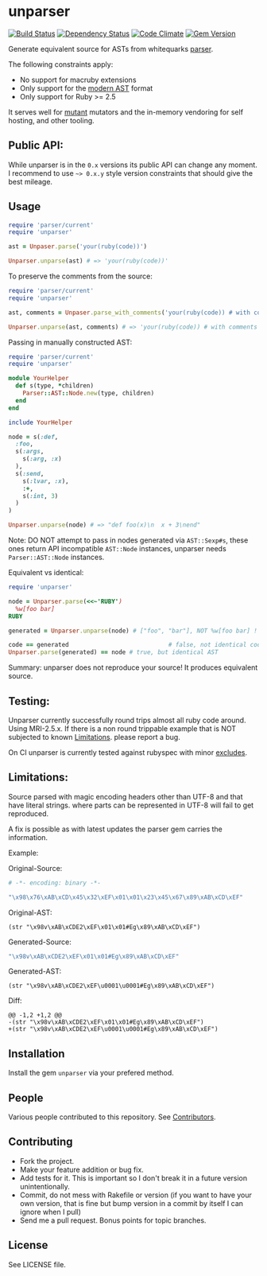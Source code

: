 unparser
========

[![Build Status](https://secure.travis-ci.org/mbj/unparser.png?branch=master)](http://travis-ci.org/mbj/unparser)
[![Dependency Status](https://gemnasium.com/mbj/unparser.png)](https://gemnasium.com/mbj/unparser)
[![Code Climate](https://codeclimate.com/github/mbj/unparser.png)](https://codeclimate.com/github/mbj/unparser)
[![Gem Version](https://img.shields.io/gem/v/unparser.svg)](https://rubygems.org/gems/unparser)

Generate equivalent source for ASTs from whitequarks [parser](https://github.com/whitequark/parser).

The following constraints apply:

* No support for macruby extensions
* Only support for the [modern AST](https://github.com/whitequark/parser/#usage) format
* Only support for Ruby >= 2.5

It serves well for [mutant](https://github.com/mbj/mutant) mutators and the in-memory vendoring for self hosting,
and other tooling.

Public API:
-----------

While unparser is in the `0.x` versions its public API can change any moment.
I recommend to use `~> 0.x.y` style version constraints that should give the best mileage.

Usage
-----

```ruby
require 'parser/current'
require 'unparser'

ast = Unpaser.parse('your(ruby(code))')

Unparser.unparse(ast) # => 'your(ruby(code))'
```

To preserve the comments from the source:

```ruby
require 'parser/current'
require 'unparser'

ast, comments = Unpaser.parse_with_comments('your(ruby(code)) # with comments')

Unparser.unparse(ast, comments) # => 'your(ruby(code)) # with comments'
```

Passing in manually constructed AST:
```ruby
require 'parser/current'
require 'unparser'

module YourHelper
  def s(type, *children)
    Parser::AST::Node.new(type, children)
  end
end

include YourHelper

node = s(:def,
  :foo,
  s(:args,
    s(:arg, :x)
  ),
  s(:send,
    s(:lvar, :x),
    :+,
    s(:int, 3)
  )
)

Unparser.unparse(node) # => "def foo(x)\n  x + 3\nend"
```

Note: DO NOT attempt to pass in nodes generated via `AST::Sexp#s`, these ones return
API incompatible `AST::Node` instances, unparser needs `Parser::AST::Node` instances.

Equivalent vs identical:

```ruby
require 'unparser'

node = Unparser.parse(<<~'RUBY')
  %w[foo bar]
RUBY

generated = Unparser.unparse(node) # ["foo", "bar"], NOT %w[foo bar] !

code == generated                            # false, not identical code
Unparser.parse(generated) == node # true, but identical AST
```

Summary: unparser does not reproduce your source! It produces equivalent source.

Testing:
--------

Unparser currently successfully round trips almost all ruby code around. Using MRI-2.5.x.
If there is a non round trippable example that is NOT subjected to known [Limitations](#limitations).
please report a bug.

On CI unparser is currently tested against rubyspec with minor [excludes](https://github.com/mbj/unparser/blob/master/spec/integrations.yml).

Limitations:
------------

Source parsed with magic encoding headers other than UTF-8 and that have literal strings.
where parts can be represented in UTF-8 will fail to get reproduced.

A fix is possible as with latest updates the parser gem carries the information.

Example:

Original-Source:
```ruby
# -*- encoding: binary -*-

"\x98\x76\xAB\xCD\x45\x32\xEF\x01\x01\x23\x45\x67\x89\xAB\xCD\xEF"
```

Original-AST:
```
(str "\x98v\xAB\xCDE2\xEF\x01\x01#Eg\x89\xAB\xCD\xEF")
```

Generated-Source:

```ruby
"\x98v\xAB\xCDE2\xEF\x01\x01#Eg\x89\xAB\xCD\xEF"
```

Generated-AST:

```
(str "\x98v\xAB\xCDE2\xEF\u0001\u0001#Eg\x89\xAB\xCD\xEF")
```

Diff:

```
@@ -1,2 +1,2 @@
-(str "\x98v\xAB\xCDE2\xEF\x01\x01#Eg\x89\xAB\xCD\xEF")
+(str "\x98v\xAB\xCDE2\xEF\u0001\u0001#Eg\x89\xAB\xCD\xEF")
```

Installation
------------

Install the gem `unparser` via your prefered method.

People
------

Various people contributed to this repository. See [Contributors](https://github.com/mbj/unparser/graphs/contributors).

Contributing
-------------

* Fork the project.
* Make your feature addition or bug fix.
* Add tests for it. This is important so I don't break it in a
  future version unintentionally.
* Commit, do not mess with Rakefile or version
  (if you want to have your own version, that is fine but bump version in a commit by itself I can ignore when I pull)
* Send me a pull request. Bonus points for topic branches.

License
-------

See LICENSE file.
